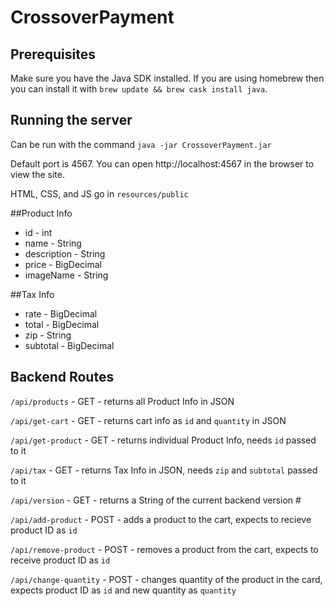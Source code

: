 # CrossoverPayment

## Prerequisites

Make sure you have the Java SDK installed. If you are using homebrew then you can install it with `brew update && brew cask install java`.

## Running the server

Can be run with the command `java -jar CrossoverPayment.jar`

Default port is 4567. You can open http://localhost:4567 in the browser to view the site.

HTML, CSS, and JS go in `resources/public`

##Product Info
* id - int
* name - String
* description - String
* price - BigDecimal
* imageName - String

##Tax Info
* rate - BigDecimal
* total - BigDecimal
* zip - String
* subtotal - BigDecimal

## Backend Routes
`/api/products` - GET - returns all Product Info in JSON

`/api/get-cart` - GET - returns cart info as `id` and `quantity` in JSON

`/api/get-product` - GET - returns individual Product Info, needs `id` passed to it 

`/api/tax` - GET - returns Tax Info in JSON, needs `zip` and `subtotal` passed to it

`/api/version` - GET - returns a String of the current backend version #

`/api/add-product` - POST - adds a product to the cart, expects to recieve product ID as `id`

`/api/remove-product` - POST - removes a product from the cart, expects to receive product ID as `id`

`/api/change-quantity` - POST - changes quantity of the product in the card, expects product ID as `id` and new quantity as `quantity`
